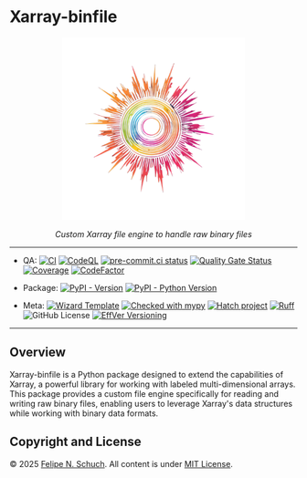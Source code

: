 # Xarray-binfile

<p align="center">
<a href="https://github.com/fschuch/xarray-binfile"><img src="https://raw.githubusercontent.com/fschuch/xarray-binfile/refs/heads/main/docs/logo.png" alt="Wizard template logo" width="320"></a>
</p>
<p align="center">
    <em>Custom Xarray file engine to handle raw binary files</em>
</p>

______________________________________________________________________

- QA:
  [![CI](https://github.com/fschuch/xarray-binfile/actions/workflows/ci.yaml/badge.svg?branch=main)](https://github.com/fschuch/xarray-binfile/actions/workflows/ci.yaml)
  [![CodeQL](https://github.com/fschuch/xarray-binfile/actions/workflows/github-code-scanning/codeql/badge.svg)](https://github.com/fschuch/xarray-binfile/actions/workflows/github-code-scanning/codeql)
  [![pre-commit.ci status](https://results.pre-commit.ci/badge/github/fschuch/xarray-binfile/main.svg)](https://results.pre-commit.ci/latest/github/fschuch/xarray-binfile/main)
  [![Quality Gate Status](https://sonarcloud.io/api/project_badges/measure?project=fschuch_xarray-binfile&metric=alert_status)](https://sonarcloud.io/summary/new_code?id=fschuch_xarray-binfile)
  [![Coverage](https://sonarcloud.io/api/project_badges/measure?project=fschuch_xarray-binfile&metric=coverage)](https://sonarcloud.io/summary/new_code?id=fschuch_xarray-binfile)
  [![CodeFactor](https://www.codefactor.io/repository/github/fschuch/xarray-binfile/badge)](https://www.codefactor.io/repository/github/fschuch/xarray-binfile)

<!-- - Docs:
  [![Docs](https://github.com/fschuch/xarray-binfile/actions/workflows/docs.yaml/badge.svg?branch=main)](https://docs.fschuch.com/xarray-binfile) -->

- Package:
  [![PyPI - Version](https://img.shields.io/pypi/v/xarray-binfile.svg?logo=pypi&label=PyPI)](https://pypi.org/project/xarray-binfile/)
  [![PyPI - Python Version](https://img.shields.io/pypi/pyversions/xarray-binfile.svg?logo=python&label=Python)](https://pypi.org/project/xarray-binfile/)

- Meta:
  [![Wizard Template](https://img.shields.io/badge/Wizard-Template-%23447CAA)](https://github.com/fschuch/wizard-template)
  [![Checked with mypy](https://www.mypy-lang.org/static/mypy_badge.svg)](https://mypy-lang.org/)
  [![Hatch project](https://img.shields.io/badge/%F0%9F%A5%9A-Hatch-4051b5.svg)](https://github.com/pypa/hatch)
  [![Ruff](https://img.shields.io/endpoint?url=https://raw.githubusercontent.com/astral-sh/ruff/main/assets/badge/v2.json)](https://github.com/astral-sh/ruff)
  ![GitHub License](https://img.shields.io/github/license/fschuch/xarray-binfile?color=blue)
  [![EffVer Versioning](https://img.shields.io/badge/version_scheme-EffVer-0097a7)](https://jacobtomlinson.dev/effver)

______________________________________________________________________

## Overview

Xarray-binfile is a Python package designed to extend the capabilities of Xarray, a powerful library for working with labeled multi-dimensional arrays. This package provides a custom file engine specifically for reading and writing raw binary files, enabling users to leverage Xarray's data structures while working with binary data formats.

## Copyright and License

© 2025 [Felipe N. Schuch](https://github.com/fschuch).
All content is under [MIT License](https://github.com/fschuch/xarray-binfile/blob/main/LICENSE).
